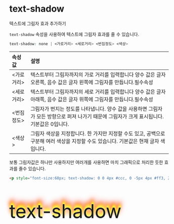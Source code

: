 # text-shadow

텍스트에 그림자 효과 추가하기

`text-shadow` 속성을 사용하여 텍스트에 그림자 효과를 줄 수 있습니다.

```css
text-shadow: none | <가로거리> <세로거리> <번짐정도> <색상>
```

| 속성 값 | 설명 |
| :----- | :--- |
| <가로거리> | 텍스트부터 그림자까지의 가로 거리를 입력합니다 양수 값은 글자 오른쪽, 음수 값은 글자 왼쪽에 그림자를 만듭니다.필수속성 |
| <세로거리> | 텍스트부터 그림자까지의 세로 거리를 입력합니다 양수 값은 글자 아래쪽, 음수 값은 글자 위쪽에 그림자를 만듭니다.필수속성 |
| <번짐정도> | 그림자가 번지는 정도를 나타냅니다. 양수 값을 사용하면 그림자가 모든 방향으로 퍼져 나가기 때문에 그림자가 크게 표시됩니다. 기본값은 0입니다. |
| <색상> | 그림자 색상을 지정합니다. 한 가지만 지정할 수도 있고, 공백으로 구분해 여러 색상을 지정할 수도 있습니다. 기본값은 현재 글자 색입니다. |



보통 그림자값은 하나만 사용하지만 여러개를 사용하면 마치 그래픽으로 처리한 듯한 효과를 줄수 있습니다.

```html
<p style="font-size:60px; text-shadow: 0 0 4px #ccc, 0 -5px 4px #ff3, 2px -10px 6px #fd3, -2px -15px 11px #f80, 2px -19px 18px #f20;">text-shadow</p>
```

<p style="font-size:60px; text-shadow: 0 0 4px #ccc, 0 -5px 4px #ff3, 2px -10px 6px #fd3, -2px -15px 11px #f80, 2px -19px 18px #f20;">text-shadow</p>


<br><br>